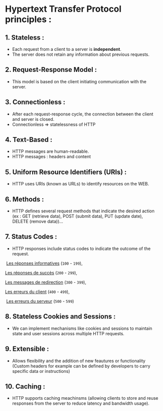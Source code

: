 # Hypertext Transfer Protocol principles :

## 1. Stateless :

- Each request from a client to a server is **independent**.
- The server does not retain any information about previous requests.

## 2. Request-Response Model :

- This model is based on the client initiating communication with the server.

## 3. Connectionless :

- After each request-response cycle, the connection between the client and server is closed.
- Connectionless => statelessness of HTTP

## 4. Text-Based :

* HTTP messages are human-readable.
* HTTP messages : headers and content

## 5. Uniform Resource Identifiers (URIs) :

- HTTP uses URIs (known as URLs) to identify resources on the WEB.

## 6. Methods :

- HTTP defines several request methods that indicate the desired action (ex : GET (retrieve data), POST (submit data), PUT (update date), DELETE (remove data))...

## 7. Status Codes :

- HTTP responses include status codes to indicate the outcome of the request.

​	[Les réponses informatives](https://developer.mozilla.org/fr/docs/Web/HTTP/Status#réponses_informatives) (`100` - `199`),

[	Les réponses de succès](https://developer.mozilla.org/fr/docs/Web/HTTP/Status#réponses_de_succès) (`200` - `299`),

[	Les messages de redirection](https://developer.mozilla.org/fr/docs/Web/HTTP/Status#messages_de_redirection) (`300` - `399`),

[	Les erreurs du client](https://developer.mozilla.org/fr/docs/Web/HTTP/Status#réponses_derreur_côté_client) (`400` - `499`),

​	[Les erreurs du serveur](https://developer.mozilla.org/fr/docs/Web/HTTP/Status#réponses_derreur_côté_serveur) (`500` - `599`)

## 8. Stateless Cookies and Sessions :

- We can implement mechanisms like cookies and sessions to maintain state and user sessions across multiple HTTP requests.

## 9. Extensible :

- Allows flexibility and the addition of new feautures or functionality (Custom headers for example can be defined by developers to carry specific data or instructions)

## 10. Caching :

- HTTP supports caching meachinsms (allowing clients to store and reuse responses from the server to reduce latency and bandwidth usage).